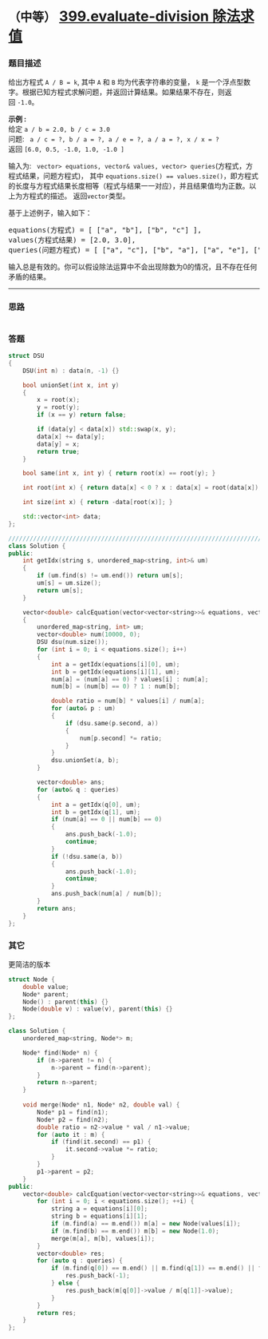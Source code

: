# `（中等）` [399.evaluate-division 除法求值](https://leetcode-cn.com/problems/evaluate-division/)

### 题目描述
<p>给出方程式&nbsp;<code>A / B = k</code>, 其中&nbsp;<code>A</code> 和&nbsp;<code>B</code> 均为代表字符串的变量，&nbsp;<code>k</code> 是一个浮点型数字。根据已知方程式求解问题，并返回计算结果。如果结果不存在，则返回&nbsp;<code>-1.0</code>。</p>
<p><strong>示例 :</strong><br>
给定&nbsp;<code>a / b = 2.0, b / c = 3.0</code><br>
问题: <code> a / c = ?, b / a = ?, a / e = ?, a / a = ?, x / x = ?&nbsp;</code><br>
返回&nbsp;<code>[6.0, 0.5, -1.0, 1.0, -1.0 ]</code></p>

<p>输入为: <code> vector<pair<string, string>> equations, vector<double>& values, vector<pair<string, string>> queries</code>(方程式，方程式结果，问题方程式)，&nbsp;其中&nbsp;<code>equations.size() == values.size()</code>，即方程式的长度与方程式结果长度相等（程式与结果一一对应），并且结果值均为正数。以上为方程式的描述。&nbsp;返回<code>vector<double></code>类型。</p>

<p>基于上述例子，输入如下：</p>
<pre>equations(方程式) = [ ["a", "b"], ["b", "c"] ],
values(方程式结果) = [2.0, 3.0],
queries(问题方程式) = [ ["a", "c"], ["b", "a"], ["a", "e"], ["a", "a"], ["x", "x"] ]. 
</pre>

<p>输入总是有效的。你可以假设除法运算中不会出现除数为0的情况，且不存在任何矛盾的结果。</p>

---
### 思路
```

```



### 答题
``` C++
struct DSU
{
    DSU(int n) : data(n, -1) {}

    bool unionSet(int x, int y)
    {
        x = root(x);
        y = root(y);
        if (x == y) return false;

        if (data[y] < data[x]) std::swap(x, y);
        data[x] += data[y];
        data[y] = x;
        return true;
    }

    bool same(int x, int y) { return root(x) == root(y); }

    int root(int x) { return data[x] < 0 ? x : data[x] = root(data[x]); }

    int size(int x) { return -data[root(x)]; }

    std::vector<int> data;
};

//////////////////////////////////////////////////////////////////////////
class Solution {
public:
    int getIdx(string s, unordered_map<string, int>& um)
    {
        if (um.find(s) != um.end()) return um[s];
        um[s] = um.size();
        return um[s];
    }

    vector<double> calcEquation(vector<vector<string>>& equations, vector<double>& values, vector<vector<string>>& queries) 
    {
        unordered_map<string, int> um;
        vector<double> num(10000, 0);
        DSU dsu(num.size());
        for (int i = 0; i < equations.size(); i++)
        {
            int a = getIdx(equations[i][0], um);
            int b = getIdx(equations[i][1], um);
            num[a] = (num[a] == 0) ? values[i] : num[a];
            num[b] = (num[b] == 0) ? 1 : num[b];

            double ratio = num[b] * values[i] / num[a];
            for (auto& p : um)
            {
                if (dsu.same(p.second, a))
                {
                    num[p.second] *= ratio;
                }
            }
            dsu.unionSet(a, b);
        }

        vector<double> ans;
        for (auto& q : queries)
        {
            int a = getIdx(q[0], um);
            int b = getIdx(q[1], um);
            if (num[a] == 0 || num[b] == 0)
            {
                ans.push_back(-1.0);
                continue;
            }
            if (!dsu.same(a, b))
            {
                ans.push_back(-1.0);
                continue;
            }
            ans.push_back(num[a] / num[b]);
        }
        return ans;
    }
};

```



### 其它

更简洁的版本

```C++
struct Node {
    double value;
    Node* parent;
    Node() : parent(this) {}
    Node(double v) : value(v), parent(this) {}
};

class Solution {
    unordered_map<string, Node*> m;

    Node* find(Node* n) {
        if (n->parent != n) {
            n->parent = find(n->parent);
        }
        return n->parent;
    }
   
    void merge(Node* n1, Node* n2, double val) {
        Node* p1 = find(n1);
        Node* p2 = find(n2);
        double ratio = n2->value * val / n1->value;
        for (auto it : m) {
            if (find(it.second) == p1) {
                it.second->value *= ratio;
            }
        } 
        p1->parent = p2;
    }
public:
    vector<double> calcEquation(vector<vector<string>>& equations, vector<double>& values, vector<vector<string>>& queries) {
        for (int i = 0; i < equations.size(); ++i) {
            string a = equations[i][0];
            string b = equations[i][1];
            if (m.find(a) == m.end()) m[a] = new Node(values[i]);
            if (m.find(b) == m.end()) m[b] = new Node(1.0);
            merge(m[a], m[b], values[i]);
        }
        vector<double> res;
        for (auto q : queries) {
            if (m.find(q[0]) == m.end() || m.find(q[1]) == m.end() || find(m[q[0]]) != find(m[q[1]])) {
                res.push_back(-1);
            } else {
                res.push_back(m[q[0]]->value / m[q[1]]->value);
            }
        }
        return res;
    }
};
```

